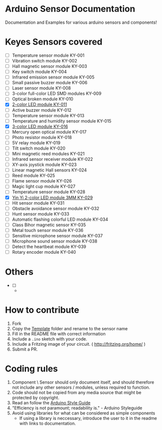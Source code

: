 # Arduino Sensor Documentation
Documentation and Examples for various arduino sensors and components! 

# Keyes Sensors covered
- [ ] Temperature sensor module KY-001
- [ ] Vibration switch module KY-002
- [ ] Hall magnetic sensor module KY-003
- [ ] Key switch module KY-004
- [ ] Infrared emission sensor module KY-005
- [ ] Small passive buzzer module KY-006
- [ ] Laser sensor module KY-008
- [ ] 3-color full-color LED SMD modules KY-009
- [ ] Optical broken module KY-010
- [x] [2-color LED module KY-011](./KY-011/)
- [ ] Active buzzer module KY-012
- [ ] Temperature sensor module KY-013
- [ ] Temperature and humidity sensor module KY-015
- [x] [3-color LED module KY-016](./KY-016/)
- [ ] Mercury open optical module KY-017
- [ ] Photo resistor module KY-018
- [ ] 5V relay module KY-019
- [ ] Tilt switch module KY-020
- [ ] Mini magnetic reed modules KY-021
- [ ] Infrared sensor receiver module KY-022
- [ ] XY-axis joystick module KY-023
- [ ] Linear magnetic Hall sensors KY-024
- [ ] Reed module KY-025
- [ ] Flame sensor module KY-026
- [ ] Magic light cup module KY-027
- [ ] Temperature sensor module KY-028
- [x] [Yin Yi 2-color LED module 3MM KY-029](./KY-029/)
- [ ] Hit sensor module KY-031
- [ ] Obstacle avoidance sensor module KY-032
- [ ] Hunt sensor module KY-033
- [ ] Automatic flashing colorful LED module KY-034
- [ ] Class Bihor magnetic sensor KY-035
- [ ] Metal touch sensor module KY-036
- [ ] Sensitive microphone sensor module KY-037
- [ ] Microphone sound sensor module KY-038
- [ ] Detect the heartbeat module KY-039
- [ ] Rotary encoder module KY-040

# Others
- [ ] -

# How to contribute
1) Fork
2) Copy the [Template](Template) folder and rename to the sensor name
3) Fill in the README file with correct information
4) Include a `.ino` sketch with your code. 
5) Include a Fritzing image of your circuit. ( http://fritzing.org/home/ ) 
6) Submit a PR.

# Coding rules
1) Component \ Sensor should only document itself, and should therefore not include any other sensors / modules, unless required to function. 
2) Code should not be copied from any media source that might be protected by copyright. 
3) Read an follow the [Arduino Style Guide](https://www.arduino.cc/en/Reference/StyleGuide)
4) "Efficiency is not paramount; readability is." - Arduino Styleguide
5) Avoid using libraries for what can be considered as simple components 
   - If using a library is neccessary, introduce the user to it in the readme with links to documentation. 
